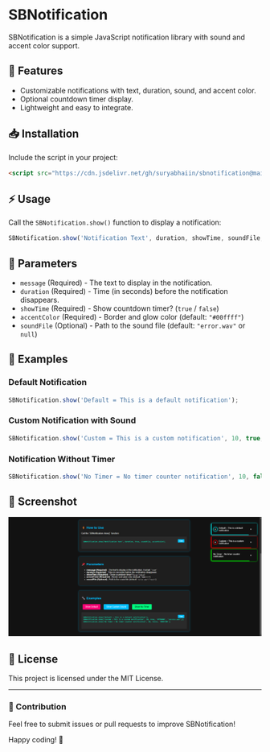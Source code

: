 # SBNotification

SBNotification is a simple JavaScript notification library with sound and accent color support.

## 🚀 Features

- Customizable notifications with text, duration, sound, and accent color.
- Optional countdown timer display.
- Lightweight and easy to integrate.

## 📥 Installation

Include the script in your project:

```html
<script src="https://cdn.jsdelivr.net/gh/suryabhaiin/sbnotification@main/sb-notification.js"></script>
```

## ⚡ Usage

Call the `SBNotification.show()` function to display a notification:

```javascript
SBNotification.show('Notification Text', duration, showTime, soundFile, accentColor);
```

## 📌 Parameters

- `message` (Required) - The text to display in the notification.
- `duration` (Required) - Time (in seconds) before the notification disappears.
- `showTime` (Required) - Show countdown timer? (`true` / `false`)
- `accentColor` (Required) - Border and glow color (default: `"#00ffff"`)
- `soundFile` (Optional) - Path to the sound file (default: `"error.wav"` or `null`)

## 🔧 Examples

### Default Notification

```javascript
SBNotification.show('Default = This is a default notification');
```

### Custom Notification with Sound

```javascript
SBNotification.show('Custom = This is a custom notification', 10, true, 'success.wav', '#ff0000');
```

### Notification Without Timer

```javascript
SBNotification.show('No Timer = No timer counter notification', 10, false, '#00ff00');
```
## 📸 Screenshot
![SBNotification Screenshot](Screenshot.png)


## 🎉 License

This project is licensed under the MIT License.

---

### 📌 Contribution

Feel free to submit issues or pull requests to improve SBNotification!

Happy coding! 🚀
